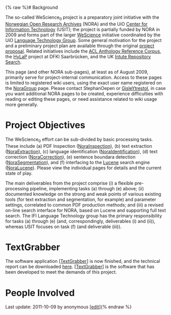 {% raw %}# Background

The so-called WeScience<sub>0</sub> project is a preparatory joint
initiative with the [Norwegian Open Research
Archives](http://www.ub.uit.no/wiki/openaccess/index.php/NORA) (NORA)
and the UiO [Center for Information
Technology](http://www.usit.uio.no/suf/ds/) (USIT); the project is
partially funded by NORA in 2009 and forms part of the larger
[WeScience](http://www.delph-in.net/wescience) initiative coordinated by
the UiO [Language Technology
Group](http://www.ifi.uio.no/research/groups/lns/lt.html). Some general
motivation for the project and a preliminary project plan are available
through the original [project
proposal](http://www.emmtee.net/nora/nora.20-apr-09.pdf). Related
initiatives include the [ACL Anthology Reference
Corpus](http://acl-arc.comp.nus.edu.sg/), the
[HyLaP](http://hylap.dfki.de/) project at DFKI Saarbrücken, and the UK
[Intute Repository Search](http://www.intute.ac.uk/irs).

This page (and other NORA sub-pages), at least as of August 2009,
primarily serve for project-internal communication. Access to these
pages is limited to registered wiki users, using the exact user name
registered on the [NoraGroup](https://blog.inductorsoftware.com/docsproto/missing/NoraGroup) page. Please contact
StephanOepen or [GisleYtrestol](/GisleYtrestol), in case
you want additional NORA pages to be created, experience difficulties
with reading or editing these pages, or need assistance related to wiki
usage more generally.

# Project Objectives

The WeScience<sub>0</sub> effort can be sub-divided by basic processing
tasks. These include (a) PDF Inspection
([NoraInspection](https://blog.inductorsoftware.com/docsproto/missing/NoraInspection)), (b) text extraction
([NoraExtraction](https://blog.inductorsoftware.com/docsproto/missing/NoraExtraction)), (c) language identification
([NoraIdentification](https://blog.inductorsoftware.com/docsproto/missing/NoraIdentification)), (d) text correction
([NoraCorrection](https://blog.inductorsoftware.com/docsproto/missing/NoraCorrection)), (e) sentence boundara detection
([NoraSegmentation](https://blog.inductorsoftware.com/docsproto/missing/NoraSegmentation)), and (f) interfacing to the
[Lucene](http://lucene.apache.org/java/docs/) search engine
([NoraLucene](https://blog.inductorsoftware.com/docsproto/missing/NoraLucene)). Please view the individual pages for details
and the current state of play.

The main deliverables from the project comprise (i) a flexible
pre-processing pipeline, implementing tasks (a) through (e) above; (ii)
documented knowledge on the strong and weak points of various existing
tools (for text extraction and segmentation, for example) and parameter
settings, correlated to common PDF production methods; and (iii) a
revised on-line search interface for NORA, based on Lucene and
supporting full text search. The IFI Language Technology group has the
primary responsibility for tasks (a) through (e) (and, correspondingly,
deliverables (i) and (ii)), whereas USIT focuses on task (f) (and
deliverable (iii)).

# TextGrabber

The software application \[[TextGrabber](/TextGrabber)\] is now
finished, and the technical report can be downloaded
[here](http://folk.uio.no/gisley/wescience0/techreport.pdf).
\[[TextGrabber](/TextGrabber)\] is the software that has been developed
to meet the demands of this project.

# People Involved

Last update: 2011-10-09 by anonymous [[edit](https://github.com/delph-in/docs/wiki/NoraTop/_edit)]{% endraw %}